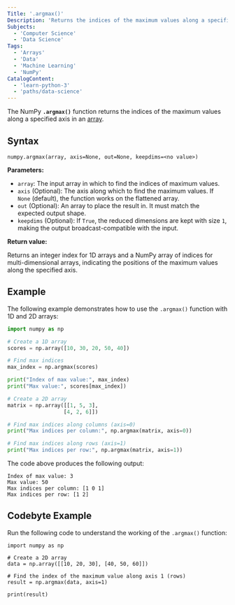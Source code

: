 ```yaml
---
Title: '.argmax()'
Description: 'Returns the indices of the maximum values along a specified axis in an array.'
Subjects:
  - 'Computer Science'
  - 'Data Science'
Tags:
  - 'Arrays'
  - 'Data'
  - 'Machine Learning'
  - 'NumPy'
CatalogContent:
  - 'learn-python-3'
  - 'paths/data-science'
---
```


The NumPy **`.argmax()`** function returns the indices of the maximum values along a specified axis in an [array](https://www.codecademy.com/resources/docs/numpy/ndarray).

## Syntax

```pseudo
numpy.argmax(array, axis=None, out=None, keepdims=<no value>)
```

**Parameters:**

- `array`: The input array in which to find the indices of maximum values.
- `axis` (Optional): The axis along which to find the maximum values. If `None` (default), the function works on the flattened array.
- `out` (Optional): An array to place the result in. It must match the expected output shape.
- `keepdims` (Optional): If `True`, the reduced dimensions are kept with size `1`, making the output broadcast-compatible with the input.

**Return value:**

Returns an integer index for 1D arrays and a NumPy array of indices for multi-dimensional arrays, indicating the positions of the maximum values along the specified axis.

## Example

The following example demonstrates how to use the `.argmax()` function with 1D and 2D arrays:

```py
import numpy as np

# Create a 1D array
scores = np.array([10, 30, 20, 50, 40])

# Find max indices
max_index = np.argmax(scores)

print("Index of max value:", max_index)
print("Max value:", scores[max_index])

# Create a 2D array
matrix = np.array([[1, 5, 3],
                  [4, 2, 6]])

# Find max indices along columns (axis=0)
print("Max indices per column:", np.argmax(matrix, axis=0))

# Find max indices along rows (axis=1)
print("Max indices per row:", np.argmax(matrix, axis=1))
```

The code above produces the following output:

```shell
Index of max value: 3
Max value: 50
Max indices per column: [1 0 1]
Max indices per row: [1 2]
```

## Codebyte Example

Run the following code to understand the working of the `.argmax()` function:

```codebyte/python
import numpy as np

# Create a 2D array
data = np.array([[10, 20, 30], [40, 50, 60]])

# Find the index of the maximum value along axis 1 (rows)
result = np.argmax(data, axis=1)

print(result)
```
